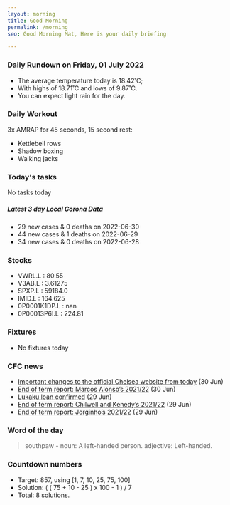 ```yaml
---
layout: morning
title: Good Morning
permalink: /morning
seo: Good Morning Mat, Here is your daily briefing

---
```


<!-- weather_marker starts -->
### Daily Rundown on Friday, 01 July 2022

- The average temperature today is 18.42˚C;
- With highs of 18.71˚C and lows of 9.87˚C.
- You can expect light rain for the day.

<!-- weather_marker ends -->

### Daily Workout
<!-- workout_marker starts -->
3x AMRAP for 45 seconds, 15 second rest:

- Kettlebell rows
- Shadow boxing
- Walking jacks

<!-- workout_marker ends -->

### Today's tasks
<!-- task_marker starts -->
No tasks today
<!-- task_marker ends -->

<!-- c19_marker starts -->
##### Latest 3 day Local Corona Data

- 29 new cases & 0 deaths on 2022-06-30
- 44 new cases & 1 deaths on 2022-06-29
- 34 new cases & 0 deaths on 2022-06-28

<!-- c19_marker ends -->

### Stocks

<!-- stocks_marker starts -->

- VWRL.L : 80.55
- V3AB.L : 3.61275
- SPXP.L : 59184.0
- IMID.L : 164.625
- 0P0001K1DP.L : nan
- 0P00013P6I.L : 224.81

<!-- stocks_marker ends -->

### Fixtures

<!-- sports_marker starts -->

- No fixtures today
<!-- sports_marker ends -->

### CFC news

<!-- cfc_marker starts -->
- [Important changes to the official Chelsea website from today](https://www.chelseafc.com/en/news/2022/06/30/important-changes-to-the-official-chelsea-website-from-today) (30 Jun)
- [End of term report: Marcos Alonso’s 2021/22](https://www.chelseafc.com/en/news/2022/06/30/end-of-term-report--marcos-alonso-s-2021-22) (30 Jun)
- [Lukaku loan confirmed](https://www.chelseafc.com/en/news/2022/06/29/lukaku-loan-confirmed) (29 Jun)
- [End of term report: Chilwell and Kenedy’s 2021/22](https://www.chelseafc.com/en/news/2022/06/29/end-of-term-report--chilwell-and-kenedy-s-2021-22) (29 Jun)
- [End of term report: Jorginho’s 2021/22](https://www.chelseafc.com/en/news/2022/06/29/end-of-term-report--jorginho-s-2021-22) (29 Jun)

<!-- cfc_marker ends -->

### Word of the day
<!-- word_marker starts -->

 > southpaw - noun: A left-handed person. adjective: Left-handed.

<!-- word_marker ends -->

### Countdown numbers
<!-- game_marker starts -->

- Target: 857, using [1, 7, 10, 25, 75, 100]
- Solution: ( ( 75 + 10 - 25 ) x 100 - 1 ) / 7
- Total: 8 solutions.

<!-- game_marker ends -->